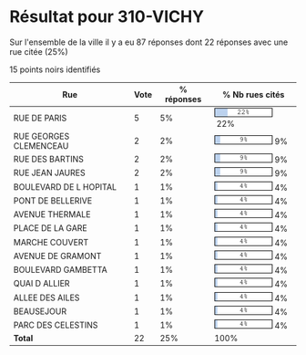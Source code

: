 # Résultat pour 310-VICHY

Sur l'ensemble de la ville il y a eu 87 réponses dont 22 réponses avec une rue citée (25%)

15 points noirs identifiés

| Rue | Vote | % réponses | % Nb rues cités|
|-----|------|------------|----------------|
| RUE DE PARIS | 5 | 5% | <img src="../../img/bar_22.gif" />&nbsp;22%|
| RUE GEORGES CLEMENCEAU | 2 | 2% | <img src="../../img/bar_9.gif" />&nbsp;9%|
| RUE DES BARTINS | 2 | 2% | <img src="../../img/bar_9.gif" />&nbsp;9%|
| RUE JEAN JAURES | 2 | 2% | <img src="../../img/bar_9.gif" />&nbsp;9%|
| BOULEVARD DE L HOPITAL | 1 | 1% | <img src="../../img/bar_4.gif" />&nbsp;4%|
| PONT DE BELLERIVE | 1 | 1% | <img src="../../img/bar_4.gif" />&nbsp;4%|
| AVENUE THERMALE | 1 | 1% | <img src="../../img/bar_4.gif" />&nbsp;4%|
| PLACE DE LA GARE | 1 | 1% | <img src="../../img/bar_4.gif" />&nbsp;4%|
| MARCHE COUVERT | 1 | 1% | <img src="../../img/bar_4.gif" />&nbsp;4%|
| AVENUE DE GRAMONT | 1 | 1% | <img src="../../img/bar_4.gif" />&nbsp;4%|
| BOULEVARD GAMBETTA | 1 | 1% | <img src="../../img/bar_4.gif" />&nbsp;4%|
| QUAI D ALLIER | 1 | 1% | <img src="../../img/bar_4.gif" />&nbsp;4%|
| ALLEE DES AILES | 1 | 1% | <img src="../../img/bar_4.gif" />&nbsp;4%|
| BEAUSEJOUR | 1 | 1% | <img src="../../img/bar_4.gif" />&nbsp;4%|
| PARC DES CELESTINS | 1 | 1% | <img src="../../img/bar_4.gif" />&nbsp;4%|
| **Total** | 22 | 25% | 100%|
